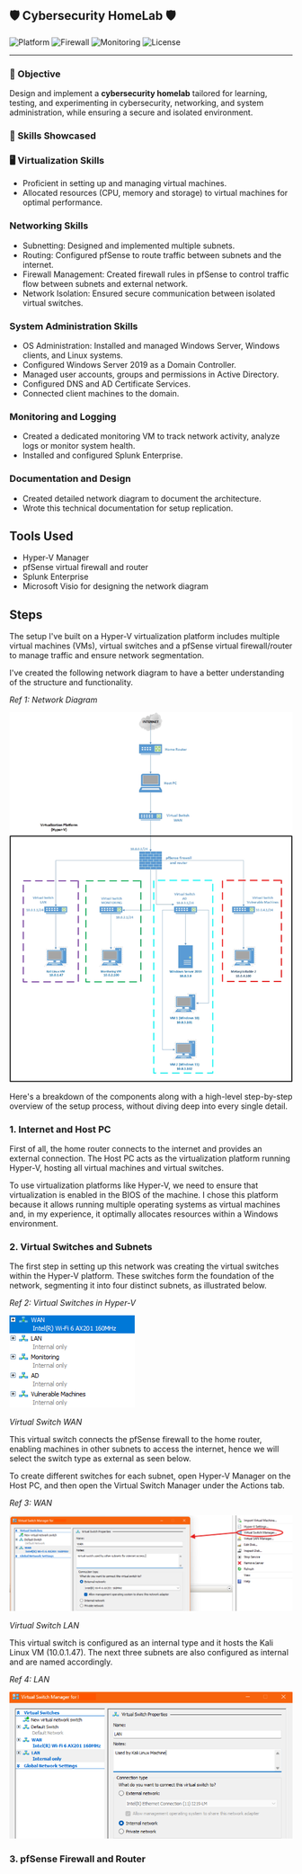 ## 🛡️ Cybersecurity HomeLab 🛡️

![Platform](https://img.shields.io/badge/platform-HyperV-blue?logo=windows)
![Firewall](https://img.shields.io/badge/firewall-pfSense-red?logo=pfsense)
![Monitoring](https://img.shields.io/badge/monitoring-Splunk-black?logo=splunk)
![License](https://img.shields.io/github/license/gaman547/CyberSec-HomeLab)

---

### 🎯 Objective

Design and implement a **cybersecurity homelab** tailored for learning, testing, and experimenting in cybersecurity, networking, and system administration, while ensuring a secure and isolated environment.

### 🧠 Skills Showcased

### 🖥️ Virtualization Skills
- Proficient in setting up and managing virtual machines.
- Allocated resources (CPU, memory and storage) to virtual machines for optimal performance.
### Networking Skills
- Subnetting: Designed and implemented multiple subnets. 
- Routing: Configured pfSense to route traffic between subnets and the internet.
- Firewall Management: Created firewall rules in pfSense to control traffic flow between subnets and external network.
- Network Isolation: Ensured secure communication between isolated virtual switches.
### System Administration Skills
- OS Administration: Installed and managed Windows Server, Windows clients, and Linux systems.
- Configured Windows Server 2019 as a Domain Controller.
- Managed user accounts, groups and permissions in Active Directory.
- Configured DNS and AD Certificate Services.
- Connected client machines to the domain.
### Monitoring and Logging
- Created a dedicated monitoring VM to track network activity, analyze logs or monitor system health.
- Installed and configured Splunk Enterprise. 
### Documentation and Design
- Created detailed network diagram to document the architecture.
- Wrote this technical documentation for setup replication.

## Tools Used

- Hyper-V Manager 
- pfSense virtual firewall and router
- Splunk Enterprise 
- Microsoft Visio for designing the network diagram

## Steps

The setup I've built on a Hyper-V virtualization platform includes multiple virtual machines (VMs), virtual switches and a pfSense virtual firewall/router to manage traffic and ensure network segmentation.

 I've created the following network diagram to have a better understanding of the structure and functionality.

*Ref 1: Network Diagram*

![Network Diagram](https://github.com/gaman547/CyberSec-HomeLab/blob/main/Network%20Diagram%20HomeLab.jpg)

Here's a breakdown of the components along with a high-level step-by-step overview of the setup process, without diving deep into every single detail.

### 1. Internet and Host PC

First of all, the home router connects to the internet and provides an external connection. The Host PC acts as the virtualization platform running Hyper-V, hosting all virtual machines and virtual switches.

To use virtualization platforms like Hyper-V, we need to ensure that virtualization is enabled in the BIOS of the machine. I chose this platform because it allows running multiple operating systems as virtual machines and, in my experience, it optimally allocates resources within a Windows environment.

### 2. Virtual Switches and Subnets

The first step in setting up this network was creating the virtual switches within the Hyper-V platform. These switches form the foundation of the network, segmenting it into four distinct subnets, as illustrated below.

*Ref 2: Virtual Switches in Hyper-V*

![Virtual Switches](https://github.com/gaman547/CyberSec-HomeLab/blob/main/Virtual%20Switches%20inside%20Hyper-V.png)

*Virtual Switch WAN*

This virtual switch connects the pfSense firewall to the home router, enabling machines in other subnets to access the internet, hence we will select the switch type as external as seen below.

To create different switches for each subnet, open Hyper-V Manager on the Host PC, and then open the Virtual Switch Manager under the Actions tab.

*Ref 3: WAN*

![WAN](https://github.com/gaman547/CyberSec-HomeLab/blob/main/Virtual%20Switch%20WAN.png)

*Virtual Switch LAN* 

This virtual switch is configured as an internal type and it hosts the Kali Linux VM (10.0.1.47). The next three subnets are also configured as internal and are named accordingly. 

*Ref 4: LAN*

![LAN](https://github.com/gaman547/CyberSec-HomeLab/blob/main/Virtual%20Switch%20LAN.png)

### 3. pfSense Firewall and Router







